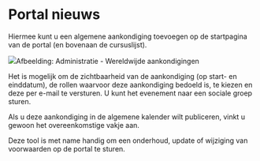 # Portal nieuws

Hiermee kunt u een algemene aankondiging toevoegen op de startpagina van de portal \(en bovenaan de cursuslijst\).

![](../../.gitbook/assets/images27%20%281%29.png)Afbeelding: Administratie - Wereldwijde aankondigingen

Het is mogelijk om de zichtbaarheid van de aankondiging \(op start- en einddatum\), de rollen waarvoor deze aankondiging bedoeld is, te kiezen en deze per e-mail te versturen. U kunt het evenement naar een sociale groep sturen.

Als u deze aankondiging in de algemene kalender wilt publiceren, vinkt u gewoon het overeenkomstige vakje aan.

Deze tool is met name handig om een onderhoud, update of wijziging van voorwaarden op de portal te sturen.
